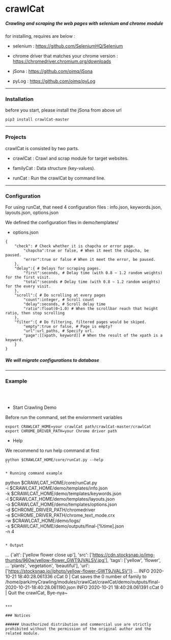 # crawlCat

##### Crawling and scraping the web pages with selenium and chrome module

for installing, requires are below : 

* selenium : https://github.com/SeleniumHQ/Selenium

* chrome driver that matches your chrome version : https://chromedriver.chromium.org/downloads

* jSona : https://github.com/oimq/jSona

* pyLog : https://github.com/oimq/pyLog

***

### Installation

before you start, please install the jSona from above url

```
pip3 install crawlCat-master
```

***

### Projects

crawlCat is consisted by two parts.

* crawlCat : Crawl and scrap module for target websites.

* familyCat : Data structure (key-values).

* runCat : Run the crawlCat by command line.

***

### Configuration

For using runCat, that need 4 configuration files : info.json, keywords.json, layouts.json, options.json

We defined the configuration files in demo/templates/

* options.json

```
{
    "check": # Check whether it is chapcha or error page. 
        "chapcha":true or false, # When it meet the chapcha, be paused.
        "error":true or false # When it meet the error, be paused.
    },
    "delay":{ # Delays for scraping pages.
        "first":seconds, # Delay time (with 0.8 ~ 1.2 random weights) for the first visit.
        "total":seconds # Delay time (with 0.8 ~ 1.2 random weights) for the every visit.
    },
    "scroll":{ # Do scrolling at every pages
        "count":integer, # Scroll count
        "delay":seconds, # Scroll delay time
        "ratio":float(0~1.0) # When the scrollbar reach that height ratio, then stop scrolling
    },
    "filter":{ # Do filtering, filtered pages would be skiped.
        "empty":true or false, # Page is empty?
        "url":url_paths, # Specify url.
        "page":[[xpath, keyword]] # When the result of the xpath is a keyword.
    }
}
```

##### We will migrate configurations to database

***

### Example

<br/><br/>

* Start Crawling Demo

Before run the command, set the enviornment variables

```
export CRAWLCAT_HOME=your crawlCat path/crawlCat-master/crawlCat
export CHROME_DRIVER_PATH=your Chrome driver path
```

* Help

We recommend to run help command at first
```
python $CRAWLCAT_HOME/core/runCat.py --help
``

* Running command example

```
python $CRAWLCAT_HOME/core/runCat.py \
-i $CRAWLCAT_HOME/demo/templates/info.json \
-k $CRAWLCAT_HOME/demo/templates/keywords.json \
-l $CRAWLCAT_HOME/demo/templates/layouts.json \
-o $CRAWLCAT_HOME/demo/templates/options.json \
-d $CHROME_DRIVER_PATH/chromedriver \
-e $CHROME_DRIVER_PATH/chrome_text_mode.crx \
-w $CRAWLCAT_HOME/demo/logs/ \
-s $CRAWLCAT_HOME/demo/outputs/final-[%time].json \
-n 4
```

* Output
```
...
{'alt': ['yellow flower close up'],
 'src': ['https://cdn.stocksnap.io/img-thumbs/960w/yellow-flower_GWT9JVALSV.jpg'],
 'tags': ['yellow',
          'flower',
          ...
          'plants',
          'vegetation',
          'beautiful'],
 'url': ['https://stocksnap.io//photo/yellow-flower-GWT9JVALSV']}
...
INFO  2020-10-21 18:40:28.061336 cCat 0 | Cat saves the 0 number of family to /home/park/myCrawling/modules/crawlCat/crawlCat/demo/outputs/final-2020-10-21-18:40:28.061190.json
INFO  2020-10-21 18:40:28.061391 cCat 0 | Quit the crawlCat, Bye-nya~
```

***

### Notices

###### Unauthorized distribution and commercial use are strictly prohibited without the permission of the original author and the related module.
